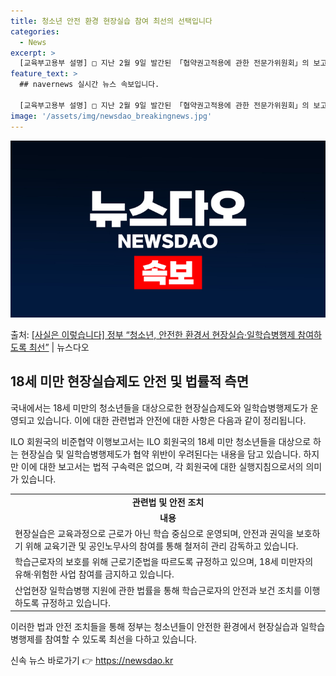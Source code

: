 ```yaml
---
title: 청소년 안전 환경 현장실습 참여 최선의 선택입니다
categories:
  - News
excerpt: >
  [교육부고용부 설명] □ 지난 2월 9일 발간된 「협약권고적용에 관한 전문가위원회」의 보고서는 ILO 회원국…
feature_text: >
  ## navernews 실시간 뉴스 속보입니다.

  [교육부고용부 설명] □ 지난 2월 9일 발간된 「협약권고적용에 관한 전문가위원회」의 보고서는 ILO 회원국…
image: '/assets/img/newsdao_breakingnews.jpg'
---
```


![뉴스다오 속보](/assets/img/newsdao_breakingnews.jpg)

<p>출처: <a href="https://newsdao.kr/3186" rel="dofollow">[사실은 이렇습니다] 정부 “청소년, 안전한 환경서 현장실습·일학습병행제 참여하도록 최선”</a> | 뉴스다오</p>

<h2 data-ke-size="size26">18세 미만 현장실습제도 안전 및 법률적 측면</h2>
국내에서는 18세 미만의 청소년들을 대상으로한 현장실습제도와 일학습병행제도가 운영되고 있습니다. 이에 대한 관련법과 안전에 대한 사항은 다음과 같이 정리됩니다.

<p data-ke-size="size16">ILO 회원국의 비준협약 이행보고서는 ILO 회원국의 18세 미만 청소년들을 대상으로 하는 현장실습 및 일학습병행제도가 협약 위반이 우려된다는 내용을 담고 있습니다. 하지만 이에 대한 보고서는 법적 구속력은 없으며, 각 회원국에 대한 실행지침으로서의 의미가 있습니다.</p>

<table>
	<tr>
		<td style="text-align: center; height: 17px;"><b>관련법 및 안전 조치</b></td>
	</tr>
	<tr>
		<td style="text-align: center; height: 17px;"><b>내용</b></td>
	</tr>
	<tr>
		<td>현장실습은 교육과정으로 근로가 아닌 학습 중심으로 운영되며, 안전과 권익을 보호하기 위해 교육기관 및 공인노무사의 참여를 통해 철저히 관리 감독하고 있습니다.</td>
	</tr>
	<tr>
		<td>학습근로자의 보호를 위해 근로기준법을 따르도록 규정하고 있으며, 18세 미만자의 유해·위험한 사업 참여를 금지하고 있습니다.</td>
	</tr>
	<tr>
		<td>산업현장 일학습병행 지원에 관한 법률을 통해 학습근로자의 안전과 보건 조치를 이행하도록 규정하고 있습니다.</td>
	</tr>
</table>

이러한 법과 안전 조치들을 통해 정부는 청소년들이 안전한 환경에서 현장실습과 일학습병행제를 참여할 수 있도록 최선을 다하고 있습니다. 

신속 뉴스 바로가기 👉 <a href="https://newsdao.kr" rel="dofollow">https://newsdao.kr</a>


